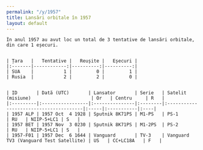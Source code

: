 ```yaml
---
permalink: "/y/1957"
title: Lansări orbitale în 1957
layout: default
---
```


    În anul 1957 au avut loc un total de 3 tentative de lansări orbitale, din care 1 eșecuri.
    
    
    | Țara   |   Tentative |   Reușite |   Eșecuri |
    |:-------|------------:|----------:|----------:|
    | SUA    |           1 |         0 |         1 |
    | Rusia  |           2 |         2 |         0 |
    
    
    | ID       | Dată (UTC)       | Lansator       | Serie   | Satelit (misiune)                      | Or   | Centru     | R   |
    |:---------|:-----------------|:---------------|:--------|:---------------------------------------|:-----|:-----------|:----|
    | 1957 ALP | 1957 Oct  4 1928 | Sputnik 8K71PS | M1-PS   | PS-1                                   | RU   | NIIP-5+LC1 | S   |
    | 1957 BET | 1957 Nov  3 0230 | Sputnik 8K71PS | M1-2PS  | PS-2                                   | RU   | NIIP-5+LC1 | S   |
    | 1957-F01 | 1957 Dec  6 1644 | Vanguard       | TV-3    | Vanguard TV3 (Vanguard Test Satellite) | US   | CC+LC18A   | F   |


